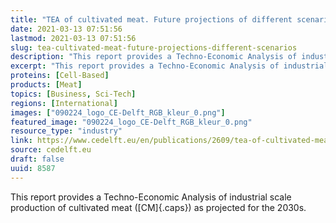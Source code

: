 ```yaml
---
title: "TEA of cultivated meat. Future projections of different scenarios"
date: 2021-03-13 07:51:56
lastmod: 2021-03-13 07:51:56
slug: tea-cultivated-meat-future-projections-different-scenarios
description: "This report provides a Techno-Economic Analysis of industrial scale production of cultivated meat (CM) as projected for the&nbsp;2030s."
excerpt: "This report provides a Techno-Economic Analysis of industrial scale production of cultivated meat (CM) as projected for the&nbsp;2030s."
proteins: [Cell-Based]
products: [Meat]
topics: [Business, Sci-Tech]
regions: [International]
images: ["090224_logo_CE-Delft_RGB_kleur_0.png"]
featured_image: "090224_logo_CE-Delft_RGB_kleur_0.png"
resource_type: "industry"
link: https://www.cedelft.eu/en/publications/2609/tea-of-cultivated-meat-future-projections-of-different-scenarios
source: cedelft.eu
draft: false
uuid: 8587
---
```

This report provides a Techno-Economic Analysis of industrial scale
production of cultivated meat ([CM]{.caps}) as projected for the 2030s.

